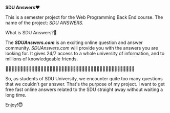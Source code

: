 **SDU Answers**❤️


This is a semester project for the Web Programming Back End course.
The name of the project: _SDU ANSWERS._

What is SDU Answers?🔅

The _**SDUAnswers.com**_ is an exciting online question and answer community. _SDUAnswers.com_ will provide you with the answers you are looking for. It gives 24/7 access to a whole university of information, and to millions of knowledgeable friends.

💚💚💚🧡💚💚💚🧡💚💚💚🧡💚💚💚🧡💚💚💚🧡💚💚💚🧡💚💚💚🧡💚💚💚🧡💚💚💚🧡💚💚💚🧡💚💚💚🧡


So, as students of SDU University, we encounter quite too many questions that we couldn't ger answer. That's the purpose of my project. I want to get free fast online answers related to the SDU straight away without waiting a long time.

Enjoy!😇
